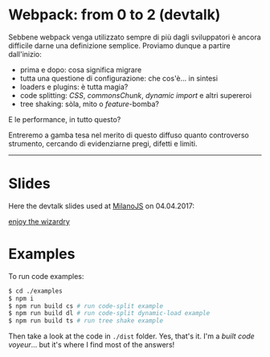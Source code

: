# Webpack: from 0 to 2 (devtalk)

Sebbene webpack venga utilizzato sempre di più dagli sviluppatori è ancora difficile darne una definizione semplice. 
Proviamo dunque a partire dall'inizio:

- prima e dopo: cosa significa migrare
- tutta una questione di configurazione: che cos'è... in sintesi
- loaders e plugins: è tutta magia?
- code splitting: *CSS*, *commonsChunk*, *dynamic import* e altri supereroi
- tree shaking: sòla, mito o *feature*-bomba?

E le performance, in tutto questo?

Entreremo a gamba tesa nel merito di questo diffuso quanto controverso strumento, cercando di evidenziarne pregi, difetti e limiti.

---

# Slides

Here the devtalk slides used at [MilanoJS](https://milanojs.com/) on 04.04.2017:

[enjoy the wizardry](https://github.com/ilmente/devtalk_webpack-from0to2/blob/master/webpack_from-0-to-2.pdf)

# Examples

To run code examples:

```bash
$ cd ./examples
$ npm i
$ npm run build cs # run code-split example
$ npm run build dl # run code-split dynamic-load example
$ npm run build ts # run tree shake example
```

Then take a look at the code in `./dist` folder.
Yes, that's it. I'm a *built code voyeur*... but it's where I find most of the answers!